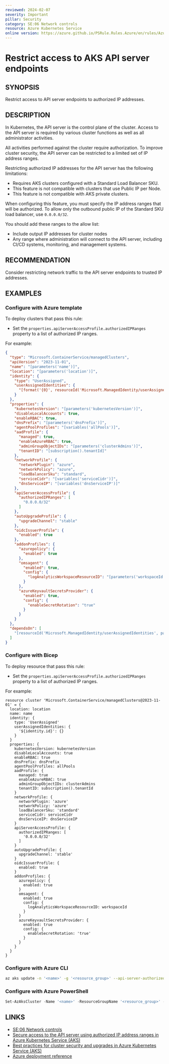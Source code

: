 ```yaml
---
reviewed: 2024-02-07
severity: Important
pillar: Security
category: SE:06 Network controls
resource: Azure Kubernetes Service
online version: https://azure.github.io/PSRule.Rules.Azure/en/rules/Azure.AKS.AuthorizedIPs/
---
```


# Restrict access to AKS API server endpoints

## SYNOPSIS

Restrict access to API server endpoints to authorized IP addresses.

## DESCRIPTION

In Kubernetes, the API server is the control plane of the cluster.
Access to the API server is required by various cluster functions as well as all administrator activities.

All activities performed against the cluster require authorization.
To improve cluster security, the API server can be restricted to a limited set of IP address ranges.

Restricting authorized IP addresses for the API server has the following limitations:

- Requires AKS clusters configured with a Standard Load Balancer SKU.
- This feature is not compatible with clusters that use Public IP per Node.
- This feature is not compatible with AKS private clusters.

When configuring this feature, you must specify the IP address ranges that will be authorized.
To allow only the outbound public IP of the Standard SKU load balancer, use `0.0.0.0/32`.

You should add these ranges to the allow list:

- Include output IP addresses for cluster nodes
- Any range where administration will connect to the API server, including CI/CD systems, monitoring, and management systems.

## RECOMMENDATION

Consider restricting network traffic to the API server endpoints to trusted IP addresses.

## EXAMPLES

### Configure with Azure template

To deploy clusters that pass this rule:

- Set the `properties.apiServerAccessProfile.authorizedIPRanges` property to a list of authorized IP ranges.

For example:

```json
{
  "type": "Microsoft.ContainerService/managedClusters",
  "apiVersion": "2023-11-01",
  "name": "[parameters('name')]",
  "location": "[parameters('location')]",
  "identity": {
    "type": "UserAssigned",
    "userAssignedIdentities": {
      "[format('{0}', resourceId('Microsoft.ManagedIdentity/userAssignedIdentities', parameters('identityName')))]": {}
    }
  },
  "properties": {
    "kubernetesVersion": "[parameters('kubernetesVersion')]",
    "disableLocalAccounts": true,
    "enableRBAC": true,
    "dnsPrefix": "[parameters('dnsPrefix')]",
    "agentPoolProfiles": "[variables('allPools')]",
    "aadProfile": {
      "managed": true,
      "enableAzureRBAC": true,
      "adminGroupObjectIDs": "[parameters('clusterAdmins')]",
      "tenantID": "[subscription().tenantId]"
    },
    "networkProfile": {
      "networkPlugin": "azure",
      "networkPolicy": "azure",
      "loadBalancerSku": "standard",
      "serviceCidr": "[variables('serviceCidr')]",
      "dnsServiceIP": "[variables('dnsServiceIP')]"
    },
    "apiServerAccessProfile": {
      "authorizedIPRanges": [
        "0.0.0.0/32"
      ]
    },
    "autoUpgradeProfile": {
      "upgradeChannel": "stable"
    },
    "oidcIssuerProfile": {
      "enabled": true
    },
    "addonProfiles": {
      "azurepolicy": {
        "enabled": true
      },
      "omsagent": {
        "enabled": true,
        "config": {
          "logAnalyticsWorkspaceResourceID": "[parameters('workspaceId')]"
        }
      },
      "azureKeyvaultSecretsProvider": {
        "enabled": true,
        "config": {
          "enableSecretRotation": "true"
        }
      }
    }
  },
  "dependsOn": [
    "[resourceId('Microsoft.ManagedIdentity/userAssignedIdentities', parameters('identityName'))]"
  ]
}
```

### Configure with Bicep

To deploy resource that pass this rule:

- Set the `properties.apiServerAccessProfile.authorizedIPRanges` property to a list of authorized IP ranges.

For example:

```bicep
resource cluster 'Microsoft.ContainerService/managedClusters@2023-11-01' = {
  location: location
  name: name
  identity: {
    type: 'UserAssigned'
    userAssignedIdentities: {
      '${identity.id}': {}
    }
  }
  properties: {
    kubernetesVersion: kubernetesVersion
    disableLocalAccounts: true
    enableRBAC: true
    dnsPrefix: dnsPrefix
    agentPoolProfiles: allPools
    aadProfile: {
      managed: true
      enableAzureRBAC: true
      adminGroupObjectIDs: clusterAdmins
      tenantID: subscription().tenantId
    }
    networkProfile: {
      networkPlugin: 'azure'
      networkPolicy: 'azure'
      loadBalancerSku: 'standard'
      serviceCidr: serviceCidr
      dnsServiceIP: dnsServiceIP
    }
    apiServerAccessProfile: {
      authorizedIPRanges: [
        '0.0.0.0/32'
      ]
    }
    autoUpgradeProfile: {
      upgradeChannel: 'stable'
    }
    oidcIssuerProfile: {
      enabled: true
    }
    addonProfiles: {
      azurepolicy: {
        enabled: true
      }
      omsagent: {
        enabled: true
        config: {
          logAnalyticsWorkspaceResourceID: workspaceId
        }
      }
      azureKeyvaultSecretsProvider: {
        enabled: true
        config: {
          enableSecretRotation: 'true'
        }
      }
    }
  }
}
```

### Configure with Azure CLI

```bash
az aks update -n '<name>' -g '<resource_group>' --api-server-authorized-ip-ranges '0.0.0.0/32'
```

### Configure with Azure PowerShell

```powershell
Set-AzAksCluster -Name '<name>' -ResourceGroupName '<resource_group>' -ApiServerAccessAuthorizedIpRange '0.0.0.0/32'
```

## LINKS

- [SE:06 Network controls](https://learn.microsoft.com/azure/well-architected/security/networking)
- [Secure access to the API server using authorized IP address ranges in Azure Kubernetes Service (AKS)](https://learn.microsoft.com/azure/aks/api-server-authorized-ip-ranges)
- [Best practices for cluster security and upgrades in Azure Kubernetes Service (AKS)](https://learn.microsoft.com/azure/aks/operator-best-practices-cluster-security#secure-access-to-the-api-server-and-cluster-nodes)
- [Azure deployment reference](https://learn.microsoft.com/azure/templates/microsoft.containerservice/managedclusters)
